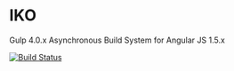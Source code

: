 # IKO
Gulp 4.0.x Asynchronous Build System for Angular JS 1.5.x

[![Build Status](https://travis-ci.org/Donmclean/iko.svg?branch=3.0)](https://travis-ci.org/Donmclean/iko)
